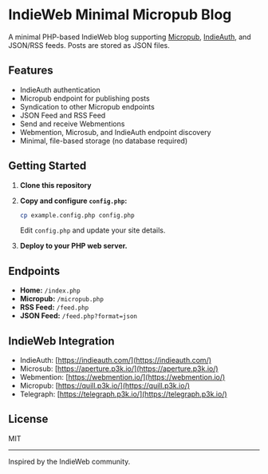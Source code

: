# IndieWeb Minimal Micropub Blog

A minimal PHP-based IndieWeb blog supporting [Micropub](https://indieweb.org/Micropub), [IndieAuth](https://indieweb.org/IndieAuth), and JSON/RSS feeds. Posts are stored as JSON files.

## Features

- IndieAuth authentication
- Micropub endpoint for publishing posts
- Syndication to other Micropub endpoints
- JSON Feed and RSS Feed
- Send and receive Webmentions
- Webmention, Microsub, and IndieAuth endpoint discovery
- Minimal, file-based storage (no database required)

## Getting Started

1. **Clone this repository**

2. **Copy and configure `config.php`:**
   ```sh
   cp example.config.php config.php
   ```
   Edit `config.php` and update your site details.

3. **Deploy to your PHP web server.**

## Endpoints

- **Home:** `/index.php`
- **Micropub:** `/micropub.php`
- **RSS Feed:** `/feed.php`
- **JSON Feed:** `/feed.php?format=json`

## IndieWeb Integration

- IndieAuth: [https://indieauth.com/](https://indieauth.com/)
- Microsub: [https://aperture.p3k.io/](https://aperture.p3k.io/)
- Webmention: [https://webmention.io/](https://webmention.io/)
- Micropub: [https://quill.p3k.io/](https://quill.p3k.io/)
- Telegraph: [https://telegraph.p3k.io/](https://telegraph.p3k.io/)

## License

MIT

---

Inspired by the IndieWeb community.